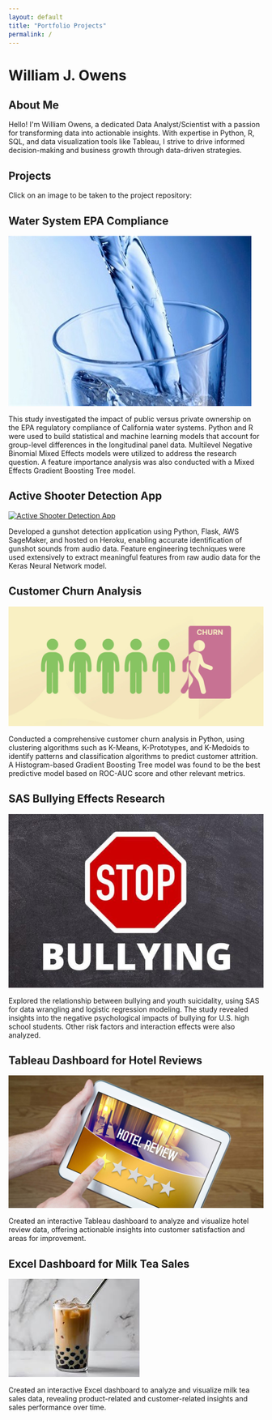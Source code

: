 ```yaml
---
layout: default
title: "Portfolio Projects"
permalink: /
---
```


# William J. Owens

## About Me

Hello! I'm William Owens, a dedicated Data Analyst/Scientist with a passion for transforming data into actionable insights. With expertise in Python, R, SQL, and data visualization tools like Tableau, I strive to drive informed decision-making and business growth through data-driven strategies.

## Projects

Click on an image to be taken to the project repository:

<div class="projects-container">
  
  <!-- 1. Water System EPA Compliance -->
  <div class="project-item">
    <h2>Water System EPA Compliance</h2>
    <a href="https://github.com/williamjowens/water-system-epa-violations" target="_blank">
      <img src="/assets/images/water-system-epa-violations.png" alt="Effect of Ownership Type on EPA Compliance" class="project-image" loading="lazy">
    </a>
    <p class="project-description">
      This study investigated the impact of public versus private ownership on the EPA regulatory compliance of California water systems. Python and R were used to build statistical and machine learning models that account for group-level differences in the longitudinal panel data. Multilevel Negative Binomial Mixed Effects models were utilized to address the research question. A feature importance analysis was also conducted with a Mixed Effects Gradient Boosting Tree model.
    </p>
  </div>
  
  <!-- 2. Active Shooter Detection App -->
  <div class="project-item">
    <h2>Active Shooter Detection App</h2>
    <a href="https://github.com/williamjowens/active-shooter-detection-app" target="_blank">
      <img src="/assets/images/active-shooter-detection-app.png" alt="Active Shooter Detection App" class="project-image" loading="lazy">
    </a>
    <p class="project-description">
      Developed a gunshot detection application using Python, Flask, AWS SageMaker, and hosted on Heroku, enabling accurate identification of gunshot sounds from audio data. Feature engineering techniques were used extensively to extract meaningful features from raw audio data for the Keras Neural Network model.
    </p>
  </div>
  
  <!-- 3. Customer Churn Analysis -->
  <div class="project-item">
    <h2>Customer Churn Analysis</h2>
    <a href="https://github.com/williamjowens/project-notebooks/tree/main/churn-analysis-classification" target="_blank">
      <img src="/assets/images/churn-analysis-classification.png" alt="Customer Churn Analysis" class="project-image" loading="lazy">
    </a>
    <p class="project-description">
      Conducted a comprehensive customer churn analysis in Python, using clustering algorithms such as K-Means, K-Prototypes, and K-Medoids to identify patterns and classification algorithms to predict customer attrition. A Histogram-based Gradient Boosting Tree model was found to be the best predictive model based on ROC-AUC score and other relevant metrics.
    </p>
  </div>
  
  <!-- 4. SAS Bullying Effects Research -->
  <div class="project-item">
    <h2>SAS Bullying Effects Research</h2>
    <a href="https://github.com/williamjowens/SAS-bullying-effects-research" target="_blank">
      <img src="/assets/images/SAS-bullying-effects-research.png" alt="Effect of Bullying on Youth Suicidality" class="project-image" loading="lazy">
    </a>
    <p class="project-description">
      Explored the relationship between bullying and youth suicidality, using SAS for data wrangling and logistic regression modeling. The study revealed insights into the negative psychological impacts of bullying for U.S. high school students. Other risk factors and interaction effects were also analyzed.
    </p>
  </div>
  
  <!-- 5. Tableau Dashboard for Hotel Reviews -->
  <div class="project-item">
    <h2>Tableau Dashboard for Hotel Reviews</h2>
    <a href="https://github.com/williamjowens/tableau-dashboard-hotel-reviews" target="_blank">
      <img src="/assets/images/tableau-dashboard-hotel-reviews.png" alt="Hotel Reviews Tableau Dashboard" class="project-image" loading="lazy">
    </a>
    <p class="project-description">
      Created an interactive Tableau dashboard to analyze and visualize hotel review data, offering actionable insights into customer satisfaction and areas for improvement.
    </p>
  </div>

  <!-- 6. Excel Dashboard for Milk Tea Sales -->
  <div class="project-item">
    <h2>Excel Dashboard for Milk Tea Sales</h2>
    <a href="https://github.com/williamjowens/excel-dashboard-milk-tea-sales" target="_blank">
      <img src="/assets/images/excel-dashboard-milk-tea-sales.png" alt="Milk Tea Sales Excel Dashboard" class="project-image" loading="lazy">
    </a>
    <p class="project-description">
      Created an interactive Excel dashboard to analyze and visualize milk tea sales data, revealing product-related and customer-related insights and sales performance over time.
    </p>
  </div>
  
</div>